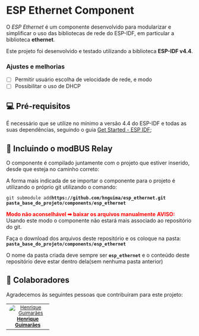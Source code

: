 # ESP Ethernet Component

O *ESP Ethernet* é um componente desenvolvido para modularizar e simplificar o uso das bibliotecas de rede do ESP-IDF, em particular a biblioteca **ethernet**.   

Este projeto foi desenvolvido e testado utilizando a biblioteca **ESP-IDF v4.4**.


### Ajustes e melhorias

- [ ] Permitir usuário escolha de velocidade de rede, e modo
- [ ] Possibilitar o uso de DHCP

## 💻 Pré-requisitos

É necessário que se utilize no mínimo a versão 4.4 do ESP-IDF e todas as suas dependências, seguindo o guia [Get Started - ESP IDF](https://docs.espressif.com/projects/esp-idf/en/latest/esp32/get-started/index.html);

## 🚀 Incluindo o modBUS Relay

O componente é compilado juntamente com o projeto que estiver inserido, desde que esteja no caminho correto:

A forma mais indicada de se importar o componente para o projeto é utilizando o próprio git utilizando o comando:

`git submodule add`**`https://github.com/hnguima/esp_ethernet.git pasta_base_do_projeto/components/esp_ethernet`**

<span style="color:red; font-weight: bold">Modo não aconselhável ➡ baixar os arquivos manualmente</span>
<span style="color:red; font-weight: bold">AVISO:</span> Usando este modo o componente não estará mais associado ao repositório do git.

Faça o download dos arquivos deste repositório e os coloque na pasta: **`pasta_base_do_projeto/components/esp_ethernet`**

O nome da pasta criada deve sempre ser **`esp_ethernet`** e o conteúdo deste repositório deve estar dentro dela(sem nenhuma pasta anterior) 

## 🤝 Colaboradores

Agradecemos às seguintes pessoas que contribuíram para este projeto:

<style>
td, th {
   border: none!important;
}
td {
    width: 100px;
    vertical-align: top;
    line-height: 1.2;
}
td > a > img {
    border-radius: 50px;
}
td > a {
    font-size: 13px;
}
</style>

<table>
  <tr>
    <td align="center">
      <a href="#">
        <img src="https://media-exp2.licdn.com/dms/image/C4E03AQHDCF-iuQ_krQ/profile-displayphoto-shrink_200_200/0/1588645191329?e=1662595200&v=beta&t=wDzeBAt8J7Sxtu-2Z7e3kdyJjguH01iXHGdbl1Dl7FY width="100px;" alt="Henrique Guimarães"/><br>
        <b>Henrique Guimarães</b>
      </a>
    </td>
  </tr>
</table>